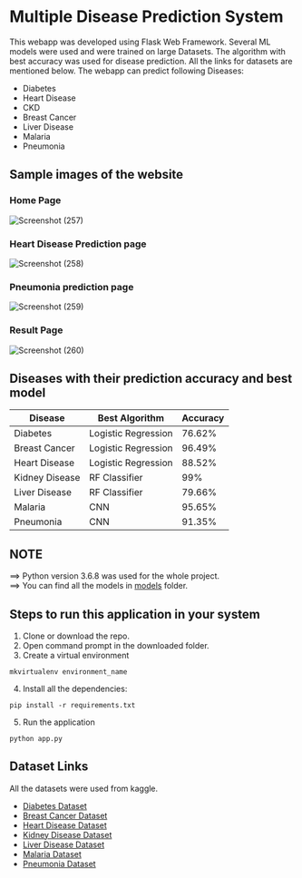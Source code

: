 # Multiple Disease Prediction System


This webapp was developed using Flask Web Framework. Several ML models were used and were trained on large Datasets. The algorithm with best accuracy was used for disease prediction. All the links for datasets are mentioned below. The webapp can predict following Diseases:

- Diabetes
- Heart Disease
- CKD
- Breast Cancer
- Liver Disease
- Malaria
- Pneumonia

## Sample images of the website

### Home Page
![Screenshot (257)](https://github.com/Parth20401/MDPS/assets/97301303/085973fb-149c-446f-8794-5c0846560513)

### Heart Disease Prediction page
![Screenshot (258)](https://github.com/Parth20401/MDPS/assets/97301303/26943161-038a-437f-8177-1a8adaf3cefb)

### Pneumonia prediction page
![Screenshot (259)](https://github.com/Parth20401/MDPS/assets/97301303/00d5410c-c215-4dc0-a372-c35ee98eb58b)

### Result Page
![Screenshot (260)](https://github.com/Parth20401/MDPS/assets/97301303/1d47ab97-8a5b-467e-906c-6496c148a2c9)




## Diseases with their prediction accuracy and best model

| Disease        | Best Algorithm           | Accuracy |
| -------------- | ------------------------ | -------- |
| Diabetes       |  Logistic Regression      | 76.62%   |
| Breast Cancer  |  Logistic Regression      | 96.49%   |
| Heart Disease  |  Logistic Regression      | 88.52%   |
| Kidney Disease |   RF Classifier           | 99%      |
| Liver Disease  |   RF Classifier           | 79.66%   |
| Malaria        |     CNN                   | 95.65%   |
| Pneumonia      |     CNN                   | 91.35%   |

## NOTE

==> Python version 3.6.8 was used for the whole project.<br>
==> You can find all the models in [models](https://github.com/venugopalkadamba/Multi_Disease_Predictor/tree/master/models) folder.

## Steps to run this application in your system

1. Clone or download the repo.
2. Open command prompt in the downloaded folder.
3. Create a virtual environment

```
mkvirtualenv environment_name
```

4. Install all the dependencies:

```
pip install -r requirements.txt
```

5. Run the application

```
python app.py
```

## Dataset Links

All the datasets were used from kaggle.

- [Diabetes Dataset](https://www.kaggle.com/uciml/pima-indians-diabetes-database)
- [Breast Cancer Dataset](https://www.kaggle.com/uciml/breast-cancer-wisconsin-data)
- [Heart Disease Dataset](https://www.kaggle.com/ronitf/heart-disease-uci)
- [Kidney Disease Dataset](https://www.kaggle.com/mansoordaku/ckdisease)
- [Liver Disease Dataset](https://www.kaggle.com/uciml/indian-liver-patient-records)
- [Malaria Dataset](https://www.kaggle.com/iarunava/cell-images-for-detecting-malaria)
- [Pneumonia Dataset](https://www.kaggle.com/paultimothymooney/chest-xray-pneumonia)


